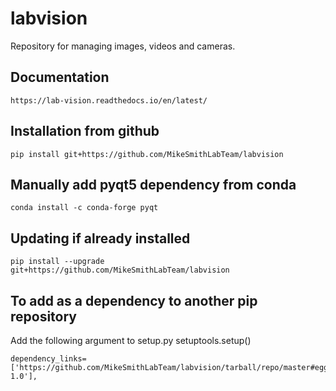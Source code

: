 # labvision
Repository for managing images, videos and cameras. 

## Documentation 
    https://lab-vision.readthedocs.io/en/latest/

## Installation from github
    pip install git+https://github.com/MikeSmithLabTeam/labvision
    
## Manually add pyqt5 dependency from conda

    conda install -c conda-forge pyqt
    
    
## Updating if already installed
    pip install --upgrade git+https://github.com/MikeSmithLabTeam/labvision
    
## To add as a dependency to another pip repository
Add the following argument to setup.py setuptools.setup()

    dependency_links=['https://github.com/MikeSmithLabTeam/labvision/tarball/repo/master#egg=package-1.0'],
